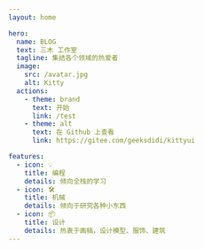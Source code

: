 ```yaml
---
layout: home

hero:
  name: BLOG
  text: 三木 工作室
  tagline: 集结各个领域的热爱者
  image:
    src: /avatar.jpg
    alt: Kitty
  actions:
    - theme: brand
      text: 开始
      link: /test
    - theme: alt
      text: 在 Github 上查看
      link: https://gitee.com/geeksdidi/kittyui

features:
  - icon: 💡
    title: 编程
    details: 倾向全栈的学习
  - icon: 🛠️
    title: 机械
    details: 倾向于研究各种小东西
  - icon: 📦
    title: 设计
    details: 热衷于画稿，设计模型、服饰、建筑
---
```


